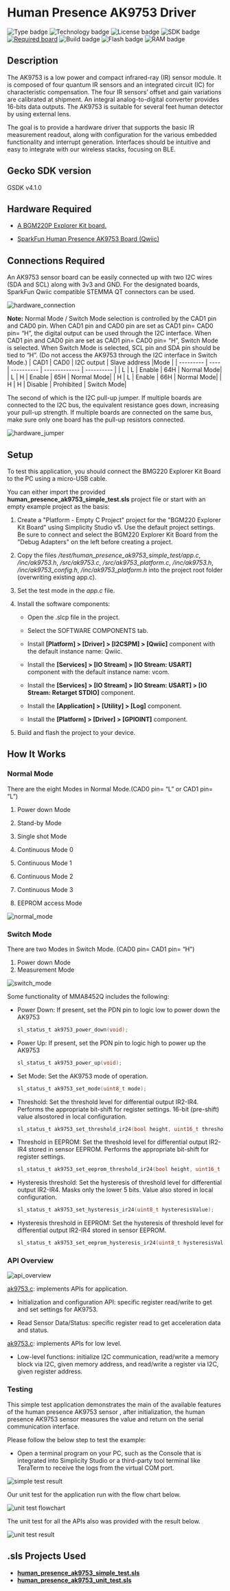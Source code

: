 # Human Presence AK9753 Driver #

![Type badge](https://img.shields.io/badge/dynamic/json?url=https://raw.githubusercontent.com/SiliconLabs/application_examples_ci/master/hardware_drivers/human_presence_ak9753_common.json&label=Type&query=type&color=green)
![Technology badge](https://img.shields.io/badge/dynamic/json?url=https://raw.githubusercontent.com/SiliconLabs/application_examples_ci/master/hardware_drivers/human_presence_ak9753_common.json&label=Technology&query=technology&color=green)
![License badge](https://img.shields.io/badge/dynamic/json?url=https://raw.githubusercontent.com/SiliconLabs/application_examples_ci/master/hardware_drivers/human_presence_ak9753_common.json&label=License&query=license&color=green)
![SDK badge](https://img.shields.io/badge/dynamic/json?url=https://raw.githubusercontent.com/SiliconLabs/application_examples_ci/master/hardware_drivers/human_presence_ak9753_common.json&label=SDK&query=sdk&color=green)
[![Required board](https://img.shields.io/badge/Sparkfun-Human%20Presence%20AK9753-green)](https://www.sparkfun.com/products/14349)
![Build badge](https://img.shields.io/endpoint?url=https://raw.githubusercontent.com/SiliconLabs/application_examples_ci/master/hardware_drivers/human_presence_ak9753_build_status.json)
![Flash badge](https://img.shields.io/badge/dynamic/json?url=https://raw.githubusercontent.com/SiliconLabs/application_examples_ci/master/hardware_drivers/human_presence_ak9753_common.json&label=Flash&query=flash&color=blue)
![RAM badge](https://img.shields.io/badge/dynamic/json?url=https://raw.githubusercontent.com/SiliconLabs/application_examples_ci/master/hardware_drivers/human_presence_ak9753_common.json&label=RAM&query=ram&color=blue)

## Description ##

The AK9753 is a low power and compact infrared-ray (IR) sensor module. It is composed of four
quantum IR sensors and an integrated circuit (IC) for characteristic compensation. The four IR sensors’
offset and gain variations are calibrated at shipment. An integral analog-to-digital converter provides
16-bits data outputs. The AK9753 is suitable for several feet human detector by using external lens.


The goal is to provide a hardware driver that supports the basic IR measurement readout, along with configuration for the various embedded functionality and interrupt generation. Interfaces should be intuitive and easy to integrate with our wireless stacks, focusing on BLE.

## Gecko SDK version ##

GSDK v4.1.0

## Hardware Required ##

- [A BGM220P Explorer Kit board.](https://www.silabs.com/development-tools/wireless/bluetooth/bgm220-explorer-kit)

- [SparkFun Human Presence AK9753 Board (Qwiic)](https://cdn.sparkfun.com/assets/6/7/9/8/e/AK9753_DS.pdf)

## Connections Required ##

An AK9753 sensor board can be easily connected up with two I2C wires (SDA and SCL) along with 3v3 and GND. For the designated boards, SparkFun Qwiic compatible STEMMA QT connectors can be used.

![hardware_connection](docs/img/hardware_connection.PNG)

**Note:** Normal Mode / Switch Mode selection is controlled by the CAD1 pin and CAD0 pin.
When CAD1 pin and CAD0 pin are set as CAD1 pin= CAD0 pin= “H”, the digital output can be used
through the I2C interface. When CAD1 pin and CAD0 pin are set as CAD1 pin= CAD0 pin= “H”, Switch Mode is selected. When Switch Mode is selected, SCL pin and SDA pin should be tied to “H”. (Do not access the AK9753 through the I2C interface in Switch Mode.)
| CAD1      | CAD0 | I2C output | Slave address |Mode        |
| --------- | ---- | ---------- | ------------- | ---------- |
| L         | L    | Enable     | 64H           | Normal Mode|
| L         | H    | Enable     | 65H           | Normal Mode|
| H         | L    | Enable     | 66H           | Normal Mode|
| H         | H    | Disable    | Prohibited    | Switch Mode|

The second of which is the I2C pull-up jumper. If multiple boards are connected to the I2C bus, the equivalent resistance goes down, increasing your pull-up strength. If multiple boards are connected on the same bus, make sure only one board has the pull-up resistors connected.

![hardware_jumper](docs/img/hardware_jumper.jpg)

## Setup ##

To test this application, you should connect the BMG220 Explorer Kit Board to the PC using a micro-USB cable.

You can either import the provided **human_presence_ak9753_simple_test.sls** project file or start with an empty example project as the basis:

1. Create a "Platform - Empty C Project" project for the "BGM220 Explorer Kit Board" using Simplicity Studio v5. Use the default project settings. Be sure to connect and select the BGM220 Explorer Kit Board from the "Debug Adapters" on the left before creating a project.

2. Copy the files */test/human_presence_ak9753_simple_test/app.c*, */inc/ak9753.h*, */src/ak9753.c*, */src/ak9753_platform.c*, */inc/ak9753.h*, */inc/ak9753_config.h*, */inc/ak9753_platform.h* into the project root folder (overwriting existing app.c).

3. Set the test mode in the *app.c* file.

4. Install the software components:

    - Open the .slcp file in the project.

    - Select the SOFTWARE COMPONENTS tab.

    - Install **[Platform] > [Driver] > [I2CSPM] > [Qwiic]** component with the default instance name: Qwiic.

    - Install the **[Services] > [IO Stream] > [IO Stream: USART]** component with the default instance name: vcom.

    - Install the **[Services] > [IO Stream] > [IO Stream: USART] > [IO Stream: Retarget STDIO]** component.

    - Install the **[Application] > [Utility] > [Log]** component.

    - Install the **[Platform] > [Driver] > [GPIOINT]** component.

5. Build and flash the project to your device.

## How It Works ##

### Normal Mode ###

 There are the eight Modes in Normal Mode.(CAD0 pin= “L” or CAD1 pin= “L”)

1. Power down Mode

2. Stand-by Mode

3. Single shot Mode

4. Continuous Mode 0

5. Continuous Mode 1

6. Continuous Mode 2

7. Continuous Mode 3

8. EEPROM access Mode

![normal_mode](docs/img/normal_mode.JPG)

### Switch Mode ###

 There are two Modes in Switch Mode. (CAD0 pin= CAD1 pin= “H”)

1. Power down Mode
2. Measurement Mode

![switch_mode](docs/img/switch_mode.JPG)

Some functionality of MMA8452Q includes the following:

- Power Down: If present, set the PDN pin to logic low to power down the AK9753

  ```c
  sl_status_t ak9753_power_down(void);
  ```

- Power Up: If present, set the PDN pin to logic high to power up the AK9753

  ```c
  sl_status_t ak9753_power_up(void);
  ```

- Set Mode: Set the AK9753 mode of operation.

  ```c
  sl_status_t ak9753_set_mode(uint8_t mode);
  ```

- Threshold: Set the threshold level for differential output IR2-IR4. Performs the appropriate bit-shift for register settings. 16-bit (pre-shift) value alsostored in local configuration.

  ```c
  sl_status_t ak9753_set_threshold_ir24(bool height, uint16_t thresholdValue);
  ```

- Threshold in EEPROM:  Set the threshold level for differential output IR2-IR4 stored in sensor EEPROM. Performs the appropriate bit-shift for register settings.

  ```c
  sl_status_t ak9753_set_eeprom_threshold_ir24(bool height, uint16_t thresholdValue);
  ```

- Hysteresis threshold: Set the hysteresis of threshold level for differential output IR2-IR4.  Masks only the lower 5 bits. Value also stored in local configuration.

  ```c
  sl_status_t ak9753_set_hysteresis_ir24(uint8_t hysteresisValue);
  ```

- Hysteresis threshold in EEPROM: Set the hysteresis of threshold level for differential output IR2-IR4 stored in sensor EEPROM.

  ```c
  sl_status_t ak9753_set_eeprom_hysteresis_ir24(uint8_t hysteresisValue);
  ```

### API Overview ###

![api_overview](docs/img/api_overview.png)

[ak9753.c](src/ak9753.c): implements APIs for application.

- Initialization and configuration API: specific register read/write to get and set settings for AK9753.

- Read Sensor Data/Status: specific register read to get acceleration data and status.

[ak9753.c](src/ak9753_platform.c): implements APIs for low level.

- Low-level functions: initialize I2C communication, read/write a memory block via I2C, given memory address, and read/write a register via I2C, given register address.

### Testing ###

This simple test application demonstrates the main of the available features of the human presence AK9753 sensor , after initialization, the human presence AK9753 sensor measures the value and return on the serial communication interface.

Please follow the below step to test the example:

- Open a terminal program on your PC, such as the Console that is integrated into Simplicity Studio or a third-party tool terminal like TeraTerm to receive the logs from the virtual COM port.

![simple test result](docs/img/simple_test_result.JPG "simple test result")

Our unit test for the application run with the flow chart below.

![unit test flowchart](docs/img/unit_test_flowchart.PNG "unit test flowchart")

The unit test for all the APIs also was provided with the result below.

![unit test result](docs/img/unit_test_result.PNG "unit test result")

## .sls Projects Used ##

- [**human_presence_ak9753_simple_test.sls**](SimplicityStudio/human_presence_ak9753_simple_test.sls)
- [**human_presence_ak9753_unit_test.sls**](SimplicityStudio/ak9753_unit_test.sls)